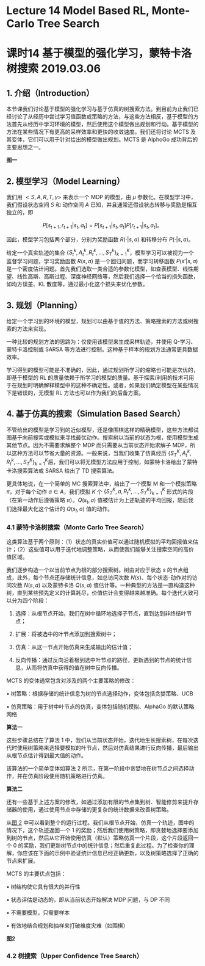 # Lecture 14 Model Based RL, Monte-Carlo Tree Search

# 课时14 基于模型的强化学习，蒙特卡洛树搜索 2019.03.06

## 1. 介绍（Introduction）

本节课我们讨论基于模型的强化学习与基于仿真的树搜索方法。到目前为止我们已经讨论了从经历中尝试学习值函数或策略的方法，与这些方法相反，基于模型的方法首先从经历中学习环境的模型，然后使用这个模型做出规划和行动。基于模型的方法在某些情况下有更高的采样效率和更快的收敛速度。我们还将讨论 MCTS 及其变体，它们可以用于针对给出的模型做出规划。MCTS 是 AlphoGo 成功背后的主要思想之一。

**图一**

## 2. 模型学习（Model Learning）

我们用 $<S,A,R,T,\gamma>$ 来表示一个 MDP 的模型，由 $\mu$ 参数化。在模型学习中，我们假设状态空间 $S$ 和 动作空间 $A$ 已知，并且通常还假设状态转移与奖励是相互独立的，即

$$
P[s_{t+1},r_{t+1}|s_t,a_t] = P[s_{t+1}|s_t,a_t]P[r_{t+1}|s_t,a_t]。
$$

因此，模型学习包括两个部分，分别为奖励函数 $R(\cdot|s,a)$ 和转移分布 $P(\cdot|s,a)$。

给定一个真实轨迹的集合 $\{S_t^k,A_t^k,R_t^k,...,S_T^k\}_{k=1}^{K}$，模型学习可以被视为一个监督学习问题，学习奖励函数 $R(s,a)$ 是一个回归问题，而学习转移函数 $P(s'|s,a)$ 是一个密度估计问题。首先我们选取一类合适的参数化模型，如查表模型、线性期望、线性高斯、高斯过程、深度神经网络等，然后我们选择一个恰当的损失函数，如均方误差、KL 散度等，通过最小化这个损失来优化参数。

## 3. 规划（Planning）

给定一个学习到的环境的模型，规划可以由基于值的方法、策略搜索的方法或树搜索的方法来实现。

一种比较的规划方法的思路为：仅使用该模型来生成采样轨迹，并使用 Q-学习、蒙特卡洛控制或 SARSA 等方法进行控制。这种基于样本的规划方法通常更具数据效率。

学习得到的模型可能是不准确的，因此，通过规划所学习的缩略也可能是次优的，即基于模型的 RL 的质量依赖于所学习的模型的质量。基于探索/利用的技术可用于在规划时明确解释模型中的这种不确定性。或者，如果我们确定模型在某些情况下是错误的，无模型 RL 方法也可以作为我们的后备方案。

## 4. 基于仿真的搜索（Simulation Based Search）

不管给出的模型是学习到的近似模型，还是像围棋这样的精确模型，这些方法都试图基于向前搜索或模拟来寻找最优动作。搜索树以当前的状态为根，使用模型生成其他节点。因为不需要求解整个 MDP 而只需要从当前状态开始求解子 MDP，所以这种方法可以节省大量的资源。一般来说，当我们收集了仿真经历 $\{S_T^K,A_t^k,R_t^k,...,S_T^K\}_{k=1}^{K}$后，我们可以将无模型方法应用于控制，如蒙特卡洛给出了蒙特卡洛搜索算法或 SARSA 给出了 TD 搜索算法。

更具体地说，在一个简单的 MC 搜索算法中，给出了一个模型 M 和一个模拟策略 $\pi$，对于每个动作 $a\in A$，我们模拟 $K$ 个 $\{S_T^K,a,R_t^k,...,S_T^K\}_{k=1}^{K}$ 形式的片段（在第一动作后遵循策略 $\pi$）。$Q(s_t,a)$ 值被估计为上述轨迹的平均回报，随后我们选择最大化这个估计的 $Q(s_t,a)$ 值的动作。

### 4.1 蒙特卡洛树搜索（Monte Carlo Tree Search）

这类算法基于两个原则：（1）状态的真实价值可以通过随机模拟的平均回报值来估计；（2）这些值可以用于迭代地调整策略，从而使我们能够关注搜索空间的高价值区域。

我们逐步构造一个以当前节点为根的部分搜索树。树由对应于状态 $s$ 的节点组成，此外，每个节点还存储统计信息，如总访问次数 $N(s)$、每个状态-动作对的访问次数 $N(s,a)$ 以及蒙特卡洛 $Q(s,a)$ 值估计等。一种典型的方法是一直构造这种树，直到某些预先定义的计算耗尽，价值估计会变得越来越准确。每个迭代大致可以分为四个阶段：

1. 选择：从根节点开始，我们在树中循环地选择子节点，直到达到非终结叶节点；

2. 扩展：将被选中的叶节点添加到搜索树中；

3. 仿真：从这一节点开始仿真来生成输出的估计值；

4. 反向传播：通过反向沿着根到选中叶节点的路径，更新遇到的节点的统计信息，从而将仿真中获得的值在树中反向传播。

MCTS 的变体通常包含对涉及的两个主要策略的修改：

$\bullet$ 树策略：根据存储的统计信息为树的节点选择动作，变体包括贪婪策略、UCB

$\bullet$ 仿真策略：用于树中叶节点的仿真，变体包括随机模拟、AlphaGo 的默认策略网络

**算法一**

这些步骤总结在了算法 1 中，我们从当前状态开始，迭代地生长搜索树，在每次迭代时使用树策略来选择要模拟的叶节点，然后对仿真结果进行反向传播，最后输出从根节点估计得到最大值的动作。

该算法的一个简单变体如算法 2 所示，在第一阶段中贪婪地在树节点之间选择动作，并在仿真阶段使用随机策略进行仿真。

**算法二**

还有一些基于上述方案的修改，如通过添加有限的节点集到树、智能修剪来提升存储器的使用，通过使用节点中存储的更复杂的统计数据来改善树策略。

从[图 2](#fig2) 中可以看到整个的运行过程。我们从根节点开始，仿真一个轨迹，图中的情况下，这个轨迹返回一个 1 的奖励；然后我们使用树策略，即贪婪地选择要添加到树的节点，然后从它开始使用仿真（默认）策略仿真一个片段，这个片段返回一个 0 的奖励，我们更新树节点中的统计信息；然后重复此过程。为了检查你的理解，你应该在下面的示例中验证统计信息已经正确更新，以及树策略选择了正确的节点来扩展。

MCTS 的主要优点包括：

$\bullet$ 树结构使它具有很大的并行性

$\bullet$ 状态评估是动态的，即从当前状态开始解决 MDP 问题，与 DP 不同

$\bullet$ 不需要模型，只需要样本

$\bullet$ 有效地结合规划和抽样来打破维度灾难（如围棋）

**图2**

### 4.2 树搜索（Upper Confidence Tree Search）